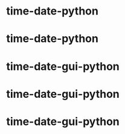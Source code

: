 # time-date-python
# time-date-python
# time-date-gui-python
# time-date-gui-python
# time-date-gui-python

